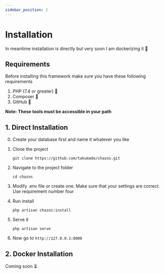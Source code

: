 ```yaml
---
sidebar_position: 2
---
```


# Installation

In meantime installation is directly but very soon I am dockerizing it 🤞
## Requirements
Before installing this framework make sure you have these following requirements

1. PHP  (7.4 or greater) 📜
2. Composer 🎼
3. GitHub 🐙

**Note: These tools must be accessible in your path**

## 1. Direct Installation
0. Create your database first and name it whatever you like

1. Clone the project

    `git clone https://github.com/takumade/chazos.git`

2. Navigate to the project folder

    `cd chazos`

3. Modify .env file or create one. Make sure that your settings are correct. Use requirement number four
    

4.  Run install

    `php artisan chazos:install`

5. Serve it

    `php artisan serve`

6. Now go to `http://127.0.0.1:8000`


## 2. Docker Installation

Coming soon ⏳️


